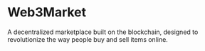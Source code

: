 # Web3Market
A decentralized marketplace built on the blockchain, designed to revolutionize the way people buy and sell items online.
